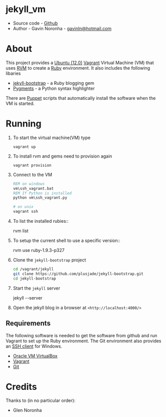 jekyll_vm
=========

* Source code - [Github][1]
* Author - Gavin Noronha - <gavinln@hotmail.com>

[1]: https://github.com/gavinln/jekyll_vm.git

About
=====

This project provides a [Ubuntu (12.0)][2] [Vagrant][3] Virtual Machine (VM) that uses [RVM][4] to create a [Ruby][5] environment. It also includes the following libaries


* [jekyll-bootstrap][6] - a Ruby blogging gem
* [Pygments][7] - a Python syntax highlighter

There are [Puppet][8] scripts that automatically install the software when the VM is started.

[2]: http://releases.ubuntu.com/precise/
[3]: http://www.vagrantup.com/
[4]: https://rvm.io/ 
[5]: http://www.ruby-lang.org/en/ 
[6]: http://jekyllbootstrap.com/
[7]: http://pygments.org/
[8]: http://puppetlabs.com/

Running
=======

1. To start the virtual machine(VM) type

    ```
    vagrant up
    ```

2. To install rvm and gems need to provision again

    ```
    vagrant provision
    ```

3. Connect to the VM

    ```bat
    REM on windows
    vm\ssh_vagrant.bat
    REM If Python is installed
    python vm\ssh_vagrant.py
    ```

    ```bash
    # on unix
    vagrant ssh
    ```

4. To list the installed rubies::

    rvm list

5. To setup the current shell to use a specific version::

    rvm use ruby-1.9.3-p327

6. Clone the `jekyll-bootstrap` project

    ```bash
    cd /vagrant/jekyll
    git clone https://github.com/plusjade/jekyll-bootstrap.git
    cd jekyll-bootstrap
    ```

7. Start the `jekyll` server

    jekyll --server

8. Open the jekyll blog in a browser at `<http://localhost:4000/>`


Requirements
------------

The following software is needed to get the software from github and run Vagrant to set up the Ruby environment. The Git environment also provides an [SSH  client][9] for Windows.

* [Oracle VM VirtualBox][10]
* [Vagrant][11]
* [Git][12]

[9]: http://en.wikipedia.org/wiki/Secure_Shell
[10]: https://www.virtualbox.org/
[11]: http://vagrantup.com/
[12]: http://git-scm.com/

Credits
=======

Thanks to (in no particular order):

- Glen Noronha

